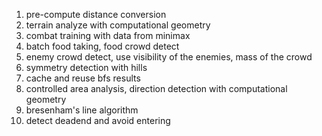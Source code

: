 1. pre-compute distance conversion
2. terrain analyze with computational geometry
3. combat training with data from minimax
4. batch food taking, food crowd detect
5. enemy crowd detect, use visibility of the enemies, mass of the crowd
6. symmetry detection with hills
7. cache and reuse bfs results
8. controlled area analysis, direction detection with computational geometry
9. bresenham's line algorithm
10. detect deadend and avoid entering